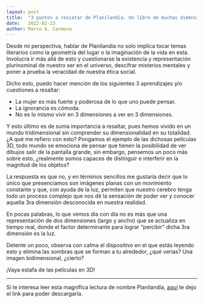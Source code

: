 ```yaml
---
layout: post
title:  "3 puntos a rescatar de Planilandia. Un libro de muchas dimensiones."
date:   2022-02-23
author: Marco A. Carmona
---
```


Desde mi perspectiva, hablar de Planilandia no solo implica tocar temas literarios como la geometría del lugar o la imaginación de la vida en esta. Involucra ir más allá de esto y cuestionarse la existencia y representación plurinominal de nuestro ser en el universo, descifrar misterios mentales y poner a prueba la veracidad de nuestra ética social.

Dicho esto, puedo hacer mención de los siguientes 3 aprendizajes y/o cuestiones a resaltar: 

- La mujer es más fuerte y poderosa de lo que uno puede pensar.
- La ignorancia es cómoda. 
- No es lo mismo vivir en 3 dimensiones a ver en 3 dimensiones. 

Y esto último es de suma importancia a resaltar, pues hemos vivido en un mundo tridimensional sin comprender su dimensionalidad en su totalidad. ¿A qué me refiero con esto? Pongamos el ejemplo de las dichosas películas 3D, todo mundo se emociona de pensar que tienen la posibilidad de ver dibujos salir de la pantalla grande, sin embargo, pensemos un poco más sobre esto, ¿realmente somos capaces de distinguir e interferir en la magnitud de los objetos? 

La respuesta es que no, y en términos sencillos me gustaría decir que lo único que presenciamos son imágenes planas con un movimiento constante y que, con ayuda de la luz, permiten que nuestro cerebro tenga todo un proceso complejo que nos dé la sensación de poder ver y conocer aquella 3ra dimensión desconocida en nuestra realidad.

En pocas palabras, lo que vemos día con día no es más que una representación de dos dimensiones (largo y ancho) que se actualiza en tiempo real, donde el factor determinante para lograr “percibir” dicha 3ra dimensión es la luz.

Detente un poco, observa con calma el dispositivo en el que estás leyendo esto y elimina las sombras que se forman a tu alrededor, ¿qué verías? Una imagen bidimensional, ¿cierto?

¡Vaya estafa de las películas en 3D!

---

Si te interesa leer esta magnífica lectura de nombre Planilandía, [aquí](/assets/docs/Planilandia.pdf) te dejo el link para poder descargarla.